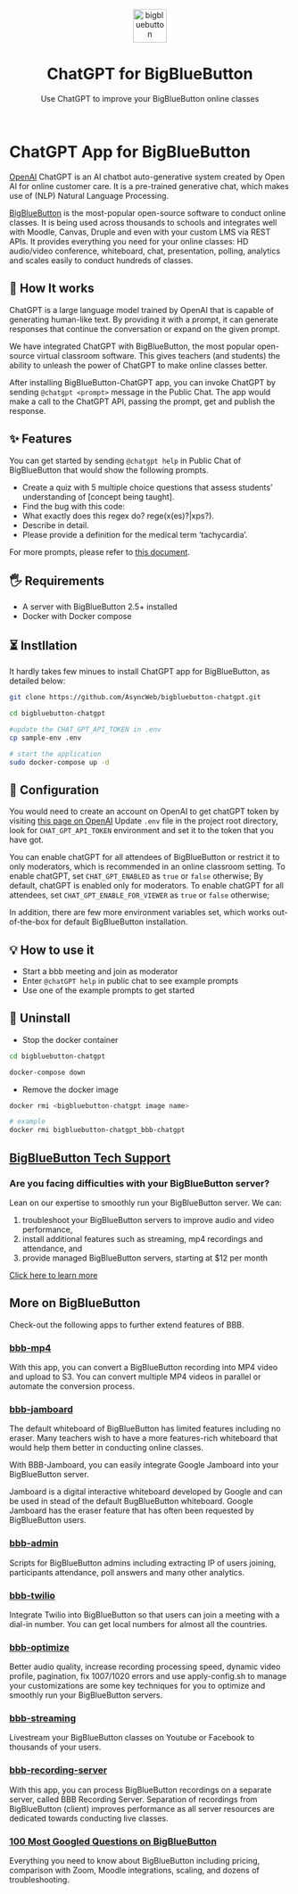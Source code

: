 <div align="center">
   <img alt="bigbluebutton" width="60" src="https://higheredlab.com/wp-content/uploads/hel_icon.png" />
</div>
<h1 align="center">ChatGPT for BigBlueButton</h1>
<p align="center">Use ChatGPT to improve your BigBlueButton online classes</p>

<!-- # ChatGPT app for BigBlueButton -->
<br/>

# ChatGPT App for BigBlueButton

[OpenAI](https://openai.com/) ChatGPT is an AI chatbot auto-generative system created by Open AI for online customer care. It is a pre-trained generative chat, which makes use of (NLP) Natural Language Processing.

[BigBlueButton](https://bigbluebutton.org/) is the most-popular open-source software to conduct online classes. It is being used across thousands to schools and integrates well with Moodle, Canvas, Druple and even with your custom LMS via REST APIs. It provides everything you need for your online classes: HD audio/video conference, whiteboard, chat, presentation, polling, analytics and scales easily to conduct hundreds of classes.

## 🤖 How It works

ChatGPT is a large language model trained by OpenAI that is capable of generating human-like text. By providing it with a prompt, it can generate responses that continue the conversation or expand on the given prompt.

We have integrated ChatGPT with BigBlueButton, the most popular open-source virtual classroom software. This gives teachers (and students) the ability to unleash the power of ChatGPT to make online classes better.

After installing BigBlueButton-ChatGPT app, you can invoke ChatGPT by sending `@chatgpt <prompt>` message in the Public Chat. The app would make a call to the ChatGPT API, passing the prompt, get and publish the response.

## ✨ Features

You can get started by sending `@chatgpt help` in Public Chat of BigBlueButton that would show the following prompts.

- Create a quiz with 5 multiple choice questions that assess students’ understanding of [concept being taught].
- Find the bug with this code: <post code below>
- What exactly does this regex do? rege(x(es)?|xps?).
- Describe <topic of your choice> in detail.
- Please provide a definition for the medical term ‘tachycardia’.
   
For more prompts, please refer to [this document](https://classplusplus.com/chatgpt/).

## 🖐 Requirements

- A server with BigBlueButton 2.5+ installed
- Docker with Docker compose

## ⏳ Instllation
   
It hardly takes few minues to install ChatGPT app for BigBlueButton, as detailed below: 

```sh
git clone https://github.com/AsyncWeb/bigbluebutton-chatgpt.git

cd bigbluebutton-chatgpt

#update the CHAT_GPT_API_TOKEN in .env
cp sample-env .env

# start the application
sudo docker-compose up -d
```

## 🔧 Configuration

You would need to create an account on OpenAI to get chatGPT token by visiting [this page on OpenAI](https://platform.openai.com/account/api-keys)
Update `.env` file in the project root directory, look for `CHAT_GPT_API_TOKEN` environment and set it to the token that you have got. 
   
You can enable chatGPT for all attendees of BigBlueButton or restrict it to only moderators, which is recommended in an online classroom setting. 
To enable chatGPT, set `CHAT_GPT_ENABLED` as `true` or `false` otherwise; By default, chatGPT is enabled only for moderators. 
To enable chatGPT for all attendees, set `CHAT_GPT_ENABLE_FOR_VIEWER` as `true` or `false` otherwise;
   
In addition, there are few more environment variables set, which works out-of-the-box for default BigBlueButton installation.

## 💡 How to use it

- Start a bbb meeting and join as moderator
- Enter `@chatGPT help` in public chat to see example prompts
- Use one of the example prompts to get started

## 🚮 Uninstall

- Stop the docker container 
```bash
cd bigbluebutton-chatgpt

docker-compose down

```

- Remove the docker image
```bash
docker rmi <bigbluebutton-chatgpt image name>

# example
docker rmi bigbluebutton-chatgpt_bbb-chatgpt
```




## [BigBlueButton Tech Support](https://higheredlab.com/bigbluebutton-support/)

### Are you facing difficulties with your BigBlueButton server?

Lean on our expertise to smoothly run your BigBlueButton server. We can:

1. troubleshoot your BigBlueButton servers to improve audio and video performance,
1. install additional features such as streaming, mp4 recordings and attendance, and
1. provide managed BigBlueButton servers, starting at $12 per month

[Click here to learn more](https://higheredlab.com/bigbluebutton-support/)

## More on BigBlueButton

Check-out the following apps to further extend features of BBB.

### [bbb-mp4](https://github.com/manishkatyan/bbb-mp4)
With this app, you can convert a BigBlueButton recording into MP4 video and upload to S3. You can convert multiple MP4 videos in parallel or automate the conversion process.


### [bbb-jamboard](https://github.com/manishkatyan/bbb-jamboard)

The default whiteboard of BigBlueButton has limited features including no eraser. Many teachers wish to have a more features-rich whiteboard that would help them better in conducting online classes.

With BBB-Jamboard, you can easily integrate Google Jamboard into your BigBlueButton server.

Jamboard is a digital interactive whiteboard developed by Google and can be used in stead of the default BugBlueButton whiteboard. Google Jamboard has the eraser feature that has often been requested by BigBlueButton users.

### [bbb-admin](https://github.com/manishkatyan/bbb-admin)

Scripts for BigBlueButton admins including extracting IP of users joining, participants attendance, poll answers and many other analytics.

### [bbb-twilio](https://github.com/manishkatyan/bbb-twilio)

Integrate Twilio into BigBlueButton so that users can join a meeting with a dial-in number. You can get local numbers for almost all the countries.

### [bbb-optimize](https://github.com/manishkatyan/bbb-customize)

Better audio quality, increase recording processing speed, dynamic video profile, pagination, fix 1007/1020 errors and use apply-config.sh to manage your customizations are some key techniques for you to optimize and smoothly run your BigBlueButton servers.

### [bbb-streaming](https://github.com/manishkatyan/bbb-streaming)

Livestream your BigBlueButton classes on Youtube or Facebook to thousands of your users.

### [bbb-recording-server](https://github.com/manishkatyan/bbb-recording-server)

With this app, you can process BigBlueButton recordings on a separate server, called BBB Recording Server. Separation of recordings from BigBlueButton (client) improves performance as all server resources are dedicated towards conducting live classes.

### [100 Most Googled Questions on BigBlueButton](https://higheredlab.com/bigbluebutton-guide/)

Everything you need to know about BigBlueButton including pricing, comparison with Zoom, Moodle integrations, scaling, and dozens of troubleshooting.

